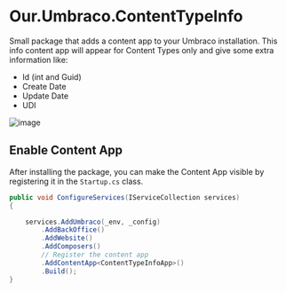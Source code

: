 # Our.Umbraco.ContentTypeInfo

Small package that adds a content app to your Umbraco installation. This info content app will appear for Content Types only and give some extra information like:

- Id (int and Guid)
- Create Date
- Update Date
- UDI
 
![image](https://github.com/erikjanwestendorp/Our.Umbraco.ContentTypeInfo/assets/7831614/c96a5bb2-d597-4ad3-8905-61b4c638d9c0)

## Enable Content App
After installing the package, you can make the Content App visible by registering it in the `Startup.cs` class.

```csharp
public void ConfigureServices(IServiceCollection services)
{

    services.AddUmbraco(_env, _config)
        .AddBackOffice()
        .AddWebsite()
        .AddComposers()
        // Register the content app
        .AddContentApp<ContentTypeInfoApp>()
        .Build();
}
```
